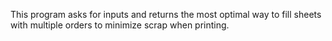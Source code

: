 This program asks for inputs and returns the most optimal way to fill sheets with multiple orders to minimize scrap when printing.
